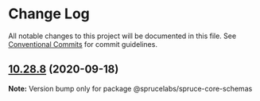 # Change Log

All notable changes to this project will be documented in this file.
See [Conventional Commits](https://conventionalcommits.org) for commit guidelines.

## [10.28.8](https://github.com/sprucelabsai/spruce-cli-workspace/compare/v10.28.7...v10.28.8) (2020-09-18)

**Note:** Version bump only for package @sprucelabs/spruce-core-schemas
